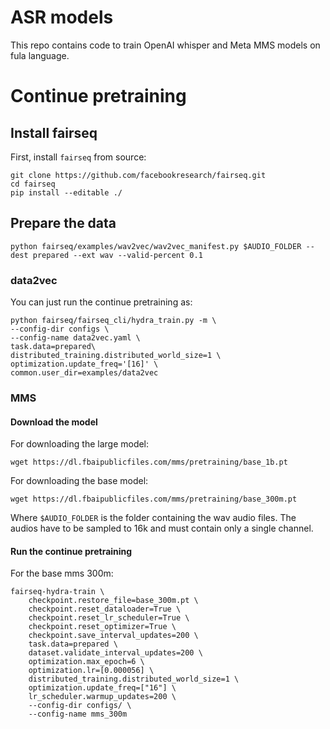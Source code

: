 # ASR models

This repo contains code to train OpenAI whisper and Meta MMS models on fula language.

# Continue pretraining

## Install fairseq

First, install `fairseq` from source:
```shell
git clone https://github.com/facebookresearch/fairseq.git
cd fairseq
pip install --editable ./
```

## Prepare the data

```shell
python fairseq/examples/wav2vec/wav2vec_manifest.py $AUDIO_FOLDER --dest prepared --ext wav --valid-percent 0.1
```

### data2vec

You can just run the continue pretraining as:

```shell
python fairseq/fairseq_cli/hydra_train.py -m \
--config-dir configs \
--config-name data2vec.yaml \
task.data=prepared\
distributed_training.distributed_world_size=1 \
optimization.update_freq='[16]' \
common.user_dir=examples/data2vec
```

### MMS

#### Download the model

For downloading the large model:
```shell
wget https://dl.fbaipublicfiles.com/mms/pretraining/base_1b.pt
```

For downloading the base model:
```shell
wget https://dl.fbaipublicfiles.com/mms/pretraining/base_300m.pt
```

Where ``$AUDIO_FOLDER`` is the folder containing the wav audio files. The audios have to be sampled to 16k and must contain only a single channel.

#### Run the continue pretraining

For the base mms 300m:
```shell
fairseq-hydra-train \
    checkpoint.restore_file=base_300m.pt \
    checkpoint.reset_dataloader=True \
    checkpoint.reset_lr_scheduler=True \
    checkpoint.reset_optimizer=True \
    checkpoint.save_interval_updates=200 \
    task.data=prepared \
    dataset.validate_interval_updates=200 \
    optimization.max_epoch=6 \
    optimization.lr=[0.000056] \
    distributed_training.distributed_world_size=1 \
    optimization.update_freq=["16"] \
    lr_scheduler.warmup_updates=200 \
    --config-dir configs/ \
    --config-name mms_300m
```



